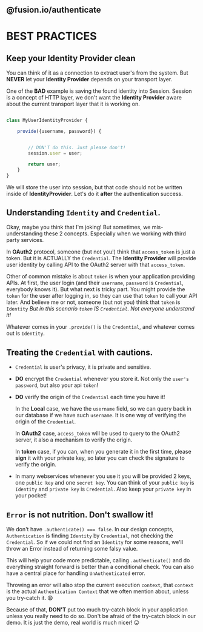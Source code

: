 @fusion.io/authenticate
-----------------------

# BEST PRACTICES

## Keep your **Identity Provider** clean
You can think of it as a connection to extract user's from the system. But
**NEVER** let your **Identity Provider** depends on your transport layer.

One of the **BAD** example is saving the found identity into Session.
Session is a concept of HTTP layer, we don't want the **Identity Provider** aware about
the current transport layer that it is working on.

```javascript

class MyUserIdentityProvider {

    provide({username, password}) {


        // DON'T do this. Just please don't!
        session.user = user;

        return user;
    }
}

```

We will store the user into session, but that code should not be written inside of **IdentityProvider**.
Let's do it **after** the authentication success.

## Understanding `Identity` and `Credential`.

Okay, maybe you think that I'm joking!
But sometimes, we mis-understanding these 2 concepts.
Especially when we working with third party services.

In **OAuth2** protocol, someone (but not you!) think that `access_token` is just a token.
But it is ACTUALLY the `Credential`.
The **Identity Provider** will provide user identity by calling API to the OAuth2 server with that `access_token`.

Other of common mistake is about `token` is when your application providing APIs.
At first, the user login (and their `username`, `password` is `Credential`, everybody knows it).
But what next is tricky part. You might provide the `token` for the user after logging in, so they can
use that `token` to call your API later. And believe me or not, someone (but not you) think that `token` is `Identity`
*But in this scenario `token` IS `Credential`. Not everyone understand it!*

Whatever comes in your `.provide()` is the `Credential`, and whatever comes out is `Identity`.

## Treating the `Credential` with cautions.

- `Credential` is user's privacy, it is private and sensitive.

- **DO** encrypt the `Credential` whenever you store it. Not only the `user's password`, but also your api `token`!

- **DO** verify the origin of the `Credential` each time you have it!

    In the **Local** case, we have the `username` field, so we can query back in our database if we have such `username`.
    It is one way of verifying the origin of the `Credential`.

    In **OAuth2** case, `access_token` will be used to query to the OAuth2 server, it also a mechanism to verify the origin.

    In **token** case, if you can, when you generate it in the first time, please **sign** it with your private key,
    so later you can check the signature to verify the origin.

- In many webservices whenever you use it you will be provided 2 keys, one `public key` and one `secret key`.
You can think of your `public key` is `Identity` and `private key` is `Credential`. Also keep your `private key` in your pocket!


## `Error` is not nutrition. Don't swallow it!

We don't have `.authenticate() === false`. In our design concepts, `Authentication` is finding `Identity` by `Credential`,
not checking the `Credential`.
So if we could not find an `Identity` for some reasons, we'll throw an Error instead of returning some falsy value.

This will help your code more predictable, calling `.authenticate()` and do everything straight forward is better than
a conditional check. You can also have a central place for handling `UnAuthenticated` error.

Throwing an error will also stop the current execution `context`, that `context` is the actual `Authentication Context` that we
often mention about, unless you try-catch it.  😩

Because of that, **DON'T** put too much try-catch block in your application unless you really need to do so.
Don't be afraid of the try-catch block in our demo. It is just the demo, real world is much nicer!  😛
